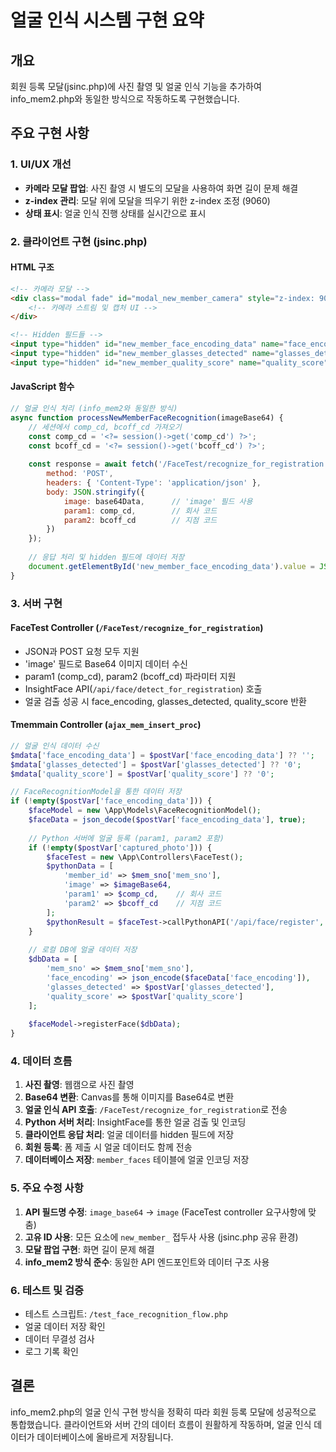 # 얼굴 인식 시스템 구현 요약

## 개요
회원 등록 모달(jsinc.php)에 사진 촬영 및 얼굴 인식 기능을 추가하여 info_mem2.php와 동일한 방식으로 작동하도록 구현했습니다.

## 주요 구현 사항

### 1. UI/UX 개선
- **카메라 모달 팝업**: 사진 촬영 시 별도의 모달을 사용하여 화면 길이 문제 해결
- **z-index 관리**: 모달 위에 모달을 띄우기 위한 z-index 조정 (9060)
- **상태 표시**: 얼굴 인식 진행 상태를 실시간으로 표시

### 2. 클라이언트 구현 (jsinc.php)

#### HTML 구조
```html
<!-- 카메라 모달 -->
<div class="modal fade" id="modal_new_member_camera" style="z-index: 9060;">
    <!-- 카메라 스트림 및 캡처 UI -->
</div>

<!-- Hidden 필드들 -->
<input type="hidden" id="new_member_face_encoding_data" name="face_encoding_data" />
<input type="hidden" id="new_member_glasses_detected" name="glasses_detected" value="0" />
<input type="hidden" id="new_member_quality_score" name="quality_score" value="0" />
```

#### JavaScript 함수
```javascript
// 얼굴 인식 처리 (info_mem2와 동일한 방식)
async function processNewMemberFaceRecognition(imageBase64) {
    // 세션에서 comp_cd, bcoff_cd 가져오기
    const comp_cd = '<?= session()->get('comp_cd') ?>';
    const bcoff_cd = '<?= session()->get('bcoff_cd') ?>';
    
    const response = await fetch('/FaceTest/recognize_for_registration', {
        method: 'POST',
        headers: { 'Content-Type': 'application/json' },
        body: JSON.stringify({ 
            image: base64Data,      // 'image' 필드 사용
            param1: comp_cd,        // 회사 코드
            param2: bcoff_cd        // 지점 코드
        })
    });
    
    // 응답 처리 및 hidden 필드에 데이터 저장
    document.getElementById('new_member_face_encoding_data').value = JSON.stringify(result.face_data);
}
```

### 3. 서버 구현

#### FaceTest Controller (`/FaceTest/recognize_for_registration`)
- JSON과 POST 요청 모두 지원
- 'image' 필드로 Base64 이미지 데이터 수신
- param1 (comp_cd), param2 (bcoff_cd) 파라미터 지원
- InsightFace API(`/api/face/detect_for_registration`) 호출
- 얼굴 검출 성공 시 face_encoding, glasses_detected, quality_score 반환

#### Tmemmain Controller (`ajax_mem_insert_proc`)
```php
// 얼굴 인식 데이터 수신
$mdata['face_encoding_data'] = $postVar['face_encoding_data'] ?? '';
$mdata['glasses_detected'] = $postVar['glasses_detected'] ?? '0';
$mdata['quality_score'] = $postVar['quality_score'] ?? '0';

// FaceRecognitionModel을 통한 데이터 저장
if (!empty($postVar['face_encoding_data'])) {
    $faceModel = new \App\Models\FaceRecognitionModel();
    $faceData = json_decode($postVar['face_encoding_data'], true);
    
    // Python 서버에 얼굴 등록 (param1, param2 포함)
    if (!empty($postVar['captured_photo'])) {
        $faceTest = new \App\Controllers\FaceTest();
        $pythonData = [
            'member_id' => $mem_sno['mem_sno'],
            'image' => $imageBase64,
            'param1' => $comp_cd,    // 회사 코드
            'param2' => $bcoff_cd    // 지점 코드
        ];
        $pythonResult = $faceTest->callPythonAPI('/api/face/register', 'POST', $pythonData);
    }
    
    // 로컬 DB에 얼굴 데이터 저장
    $dbData = [
        'mem_sno' => $mem_sno['mem_sno'],
        'face_encoding' => json_encode($faceData['face_encoding']),
        'glasses_detected' => $postVar['glasses_detected'],
        'quality_score' => $postVar['quality_score']
    ];
    
    $faceModel->registerFace($dbData);
}
```

### 4. 데이터 흐름

1. **사진 촬영**: 웹캠으로 사진 촬영
2. **Base64 변환**: Canvas를 통해 이미지를 Base64로 변환
3. **얼굴 인식 API 호출**: `/FaceTest/recognize_for_registration`로 전송
4. **Python 서버 처리**: InsightFace를 통한 얼굴 검출 및 인코딩
5. **클라이언트 응답 처리**: 얼굴 데이터를 hidden 필드에 저장
6. **회원 등록**: 폼 제출 시 얼굴 데이터도 함께 전송
7. **데이터베이스 저장**: `member_faces` 테이블에 얼굴 인코딩 저장

### 5. 주요 수정 사항

1. **API 필드명 수정**: `image_base64` → `image` (FaceTest controller 요구사항에 맞춤)
2. **고유 ID 사용**: 모든 요소에 `new_member_` 접두사 사용 (jsinc.php 공유 환경)
3. **모달 팝업 구현**: 화면 길이 문제 해결
4. **info_mem2 방식 준수**: 동일한 API 엔드포인트와 데이터 구조 사용

### 6. 테스트 및 검증

- 테스트 스크립트: `/test_face_recognition_flow.php`
- 얼굴 데이터 저장 확인
- 데이터 무결성 검사
- 로그 기록 확인

## 결론
info_mem2.php의 얼굴 인식 구현 방식을 정확히 따라 회원 등록 모달에 성공적으로 통합했습니다. 클라이언트와 서버 간의 데이터 흐름이 원활하게 작동하며, 얼굴 인식 데이터가 데이터베이스에 올바르게 저장됩니다.